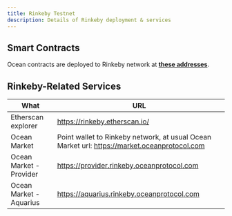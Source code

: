 ```yaml
---
title: Rinkeby Testnet
description: Details of Rinkeby deployment & services
---
```


## Smart Contracts

Ocean contracts are deployed to Rinkeby network at **[these addresses](https://github.com/oceanprotocol/contracts/blob/master/artifacts/address.json)**.

## Rinkeby-Related Services

| What                    | URL                                                                                         |
| ----------------------- | ------------------------------------------------------------------------------------------- |
| Etherscan explorer      | https://rinkeby.etherscan.io/                                                               |
| Ocean Market            | Point wallet to Rinkeby network, at usual Ocean Market url: https://market.oceanprotocol.com |
| Ocean Market - Provider | https://provider.rinkeby.oceanprotocol.com                                                  |
| Ocean Market - Aquarius | https://aquarius.rinkeby.oceanprotocol.com                                                  |
